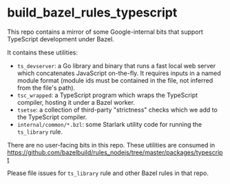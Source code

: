 # build_bazel_rules_typescript

This repo contains a mirror of some Google-internal bits that support TypeScript development under Bazel.

It contains these utilities:

- `ts_devserver`: a Go library and binary that runs a fast local web server which concatenates JavaScript on-the-fly. It requires inputs in a named module format (module ids must be contained in the file, not inferred from the file's path).
- `tsc_wrapped`: a TypeScript program which wraps the TypeScript compiler, hosting it under a Bazel worker.
- `tsetse`: a collection of third-party "strictness" checks which we add to the TypeScript compiler.
- `internal/common/*.bzl`: some Starlark utility code for running the `ts_library` rule.

There are no user-facing bits in this repo. These utilities are consumed in https://github.com/bazelbuild/rules_nodejs/tree/master/packages/typescript

Please file issues for `ts_library` rule and other Bazel rules in that repo.
